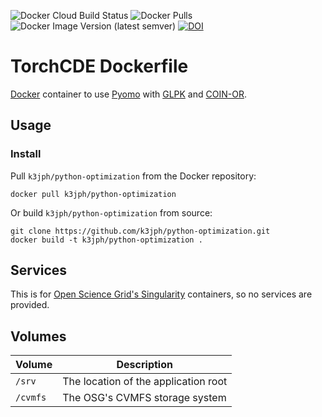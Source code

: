 ![Docker Cloud Build Status](https://img.shields.io/docker/cloud/build/k3jph/torch-diffeq)
![Docker Pulls](https://img.shields.io/docker/pulls/k3jph/torch-diffeq)
![Docker Image Version (latest semver)](https://img.shields.io/docker/v/k3jph/torch-diffeq?sort=semver)
[![DOI](https://zenodo.org/badge/367334926.svg)](https://zenodo.org/badge/latestdoi/367334926)

# TorchCDE Dockerfile

[Docker](http://docker.com) container to use [Pyomo](http://www.pyomo.org/) with
[GLPK](https://www.gnu.org/software/glpk/) and [COIN-OR](https://www.coin-or.org/).

## Usage

### Install

Pull `k3jph/python-optimization` from the Docker repository:

    docker pull k3jph/python-optimization

Or build `k3jph/python-optimization` from source:

    git clone https://github.com/k3jph/python-optimization.git
    docker build -t k3jph/python-optimization .

## Services

This is for [Open Science Grid's Singularity](https://support.opensciencegrid.org/support/solutions/articles/12000024676-docker-and-singularity-containers) containers, so no services
are provided.


## Volumes

Volume          | Description
----------------|-------------
`/srv`          | The location of the application root
`/cvmfs`        | The OSG's CVMFS storage system
